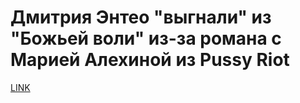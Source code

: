# Дмитрия Энтео "выгнали" из "Божьей воли" из-за романа с Марией Алехиной из Pussy Riot



[LINK](https://varlamov.ru/2588873.html)